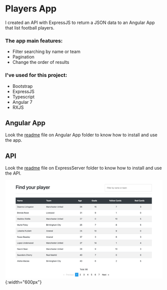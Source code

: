 # Players App
I created an API with ExpressJS to return a JSON data to an Angular App that list football players.

### The app main features:
* Filter searching by name or team
* Pagination
* Change the order of results

### I've used for this project:
* Bootstrap
* ExpressJS
* Typescript
* Angular 7
* RXJS

## Angular App
Look the [readme](https://github.com/rafaelperozin/players-app/tree/master/AngularApp) file on Angular App folder to know how to install and use the app.

## API
Look the [readme](https://github.com/rafaelperozin/players-app/tree/master/ExpressServer) file on ExpressServer folder to know how to install and use the API.

![Angular Player App Screenshot](https://github.com/rafaelperozin/players-app/blob/master/player-app-screenshot.png){:width="600px"}